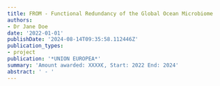 ```yaml
---
title: FROM - Functional Redundancy of the Global Ocean Microbiome
authors:
- Dr Jane Doe
date: '2022-01-01'
publishDate: '2024-08-14T09:35:58.112446Z'
publication_types:
- project
publication: '*UNION EUROPEA*'
summary: 'Amount awarded: XXXX€, Start: 2022 End: 2024'
abstract: ' - '
---
```

